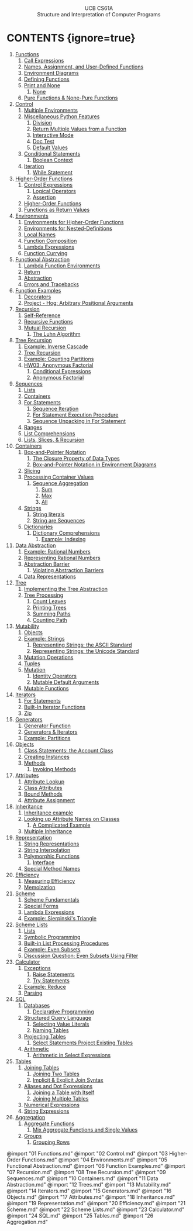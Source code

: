 <div class="cover-page" align=center STYLE="page-break-after: always;">

<br/><br/><br/><br/><br/><br/><br/><br/><br/><br/><br/>

<div class="cover-title">UCB CS61A</div>

<div class="cover-subtitle">Structure and Interpretation of Computer Programs</div>

</div>

<div class="toc-page" STYLE="page-break-after: always;">

# CONTENTS {ignore=true}

<!-- @import "[TOC]" {cmd="toc" depthFrom=1 depthTo=6 orderedList=true} -->

<!-- code_chunk_output -->

1. [Functions](#functions)
    1. [Call Expressions](#call-expressions)
    2. [Names, Assignment, and User-Defined Functions](#names-assignment-and-user-defined-functions)
    3. [Environment Diagrams](#environment-diagrams)
    4. [Defining Functions](#defining-functions)
    5. [Print and None](#print-and-none)
        1. [None](#none)
    6. [Pure Functions & None-Pure Functions](#pure-functions--none-pure-functions)
2. [Control](#control)
    1. [Multiple Environments](#multiple-environments)
    2. [Miscellaneous Python Features](#miscellaneous-python-features)
        1. [Division](#division)
        2. [Return Multiple Values from a Function](#return-multiple-values-from-a-function)
        3. [Interactive Mode](#interactive-mode)
        4. [Doc Test](#doc-test)
        5. [Default Values](#default-values)
    3. [Conditional Statements](#conditional-statements)
        1. [Boolean Context](#boolean-context)
    4. [Iteration](#iteration)
        1. [While Statement](#while-statement)
3. [Higher-Order Functions](#higher-order-functions)
    1. [Control Expressions](#control-expressions)
        1. [Logical Operators](#logical-operators)
        2. [Assertion](#assertion)
    2. [Higher-Order Functions](#higher-order-functions-1)
    3. [Functions as Return Values](#functions-as-return-values)
4. [Environments](#environments)
    1. [Environments for Higher-Order Functions](#environments-for-higher-order-functions)
    2. [Environments for Nested-Definitions](#environments-for-nested-definitions)
    3. [Local Names](#local-names)
    4. [Function Composition](#function-composition)
    5. [Lambda Expressions](#lambda-expressions)
    6. [Function Currying](#function-currying)
5. [Functional Abstraction](#functional-abstraction)
    1. [Lambda Function Environments](#lambda-function-environments)
    2. [Return](#return)
    3. [Abstraction](#abstraction)
    4. [Errors and Tracebacks](#errors-and-tracebacks)
6. [Function Examples](#function-examples)
    1. [Decorators](#decorators)
    2. [Project - Hog: Arbitrary Positional Arguments](#project---hog-arbitrary-positional-arguments)
7. [Recursion](#recursion)
    1. [Self-Reference](#self-reference)
    2. [Recursive Functions](#recursive-functions)
    3. [Mutual Recursion](#mutual-recursion)
        1. [The Luhn Algorithm](#the-luhn-algorithm)
8. [Tree Recursion](#tree-recursion)
    1. [Example: Inverse Cascade](#example-inverse-cascade)
    2. [Tree Recursion](#tree-recursion-1)
    3. [Example: Counting Partitions](#example-counting-partitions)
    4. [HW03: Anonymous Factorial](#hw03-anonymous-factorial)
        1. [Conditional Expressions](#conditional-expressions)
        2. [Anonymous Factorial](#anonymous-factorial)
9. [Sequences](#sequences)
    1. [Lists](#lists)
    2. [Containers](#containers)
    3. [For Statements](#for-statements)
        1. [Sequence Iteration](#sequence-iteration)
        2. [For Statement Execution Procedure](#for-statement-execution-procedure)
        3. [Sequence Unpacking in For Statement](#sequence-unpacking-in-for-statement)
    4. [Ranges](#ranges)
    5. [List Comprehensions](#list-comprehensions)
    6. [Lists, Slices, & Recursion](#lists-slices--recursion)
10. [Containers](#containers-1)
    1. [Box-and-Pointer Notation](#box-and-pointer-notation)
        1. [The Closure Property of Data Types](#the-closure-property-of-data-types)
        2. [Box-and-Pointer Notation in Environment Diagrams](#box-and-pointer-notation-in-environment-diagrams)
    2. [Slicing](#slicing)
    3. [Processing Container Values](#processing-container-values)
        1. [Sequence Aggregation](#sequence-aggregation)
            1. [Sum](#sum)
            2. [Max](#max)
            3. [All](#all)
    4. [Strings](#strings)
        1. [String literals](#string-literals)
        2. [String are Sequences](#string-are-sequences)
    5. [Dictionaries](#dictionaries)
        1. [Dictionary Comprehensions](#dictionary-comprehensions)
            1. [Example: Indexing](#example-indexing)
11. [Data Abstraction](#data-abstraction)
    1. [Example: Rational Numbers](#example-rational-numbers)
    2. [Representing Rational Numbers](#representing-rational-numbers)
    3. [Abstraction Barrier](#abstraction-barrier)
        1. [Violating Abstraction Barriers](#violating-abstraction-barriers)
    4. [Data Representations](#data-representations)
12. [Tree](#tree)
    1. [Implementing the Tree Abstraction](#implementing-the-tree-abstraction)
    2. [Tree Processing](#tree-processing)
        1. [Count Leaves](#count-leaves)
        2. [Printing Trees](#printing-trees)
        3. [Summing Paths](#summing-paths)
        4. [Counting Path](#counting-path)
13. [Mutability](#mutability)
    1. [Objects](#objects)
    2. [Example: Strings](#example-strings)
        1. [Representing Strings: the ASCII Standard](#representing-strings-the-ascii-standard)
        2. [Representing Strings: the Unicode Standard](#representing-strings-the-unicode-standard)
    3. [Mutation Operations](#mutation-operations)
    4. [Tuples](#tuples)
    5. [Mutation](#mutation)
        1. [Identity Operators](#identity-operators)
        2. [Mutable Default Arguments](#mutable-default-arguments)
    6. [Mutable Functions](#mutable-functions)
14. [Iterators](#iterators)
    1. [For Statements](#for-statements-1)
    2. [Built-In Iterator Functions](#built-in-iterator-functions)
    3. [Zip](#zip)
15. [Generators](#generators)
    1. [Generator Function](#generator-function)
    2. [Generators &  Iterators](#generators---iterators)
    3. [Example: Partitions](#example-partitions)
16. [Objects](#objects-1)
    1. [Class Statements: the Account Class](#class-statements-the-account-class)
    2. [Creating Instances](#creating-instances)
    3. [Methods](#methods)
        1. [Invoking Methods](#invoking-methods)
17. [Attributes](#attributes)
    1. [Attribute Lookup](#attribute-lookup)
    2. [Class Attributes](#class-attributes)
    3. [Bound Methods](#bound-methods)
    4. [Attribute Assignment](#attribute-assignment)
18. [Inheritance](#inheritance)
    1. [Inheritance example](#inheritance-example)
    2. [Looking up Attribute Names on Classes](#looking-up-attribute-names-on-classes)
        1. [A Complicated Example](#a-complicated-example)
    3. [Multiple Inheritance](#multiple-inheritance)
19. [Representation](#representation)
    1. [String Representations](#string-representations)
    2. [String Interpolation](#string-interpolation)
    3. [Polymorphic Functions](#polymorphic-functions)
        1. [Interface](#interface)
    4. [Special Method Names](#special-method-names)
20. [Efficiency](#efficiency)
    1. [Measuring Efficiency](#measuring-efficiency)
    2. [Memoization](#memoization)
21. [Scheme](#scheme)
    1. [Scheme Fundamentals](#scheme-fundamentals)
    2. [Special Forms](#special-forms)
    3. [Lambda Expressions](#lambda-expressions-1)
    4. [Example: Sierpinski's Triangle](#example-sierpinskis-triangle)
22. [Scheme Lists](#scheme-lists)
    1. [Lists](#lists-1)
    2. [Symbolic Programming](#symbolic-programming)
    3. [Built-in List Processing Procedures](#built-in-list-processing-procedures)
    4. [Example: Even Subsets](#example-even-subsets)
    5. [Discussion Question: Even Subsets Using Filter](#discussion-question-even-subsets-using-filter)
23. [Calculator](#calculator)
    1. [Exceptions](#exceptions)
        1. [Raise Statements](#raise-statements)
        2. [Try Statements](#try-statements)
    2. [Example: Reduce](#example-reduce)
    3. [Parsing](#parsing)
24. [SQL](#sql)
    1. [Databases](#databases)
        1. [Declarative Programming](#declarative-programming)
    2. [Structured Query Language](#structured-query-language)
        1. [Selecting Value Literals](#selecting-value-literals)
        2. [Naming Tables](#naming-tables)
    3. [Projecting Tables](#projecting-tables)
        1. [Select Statements Project Existing Tables](#select-statements-project-existing-tables)
    4. [Arithmetic](#arithmetic)
        1. [Arithmetic in Select Expressions](#arithmetic-in-select-expressions)
25. [Tables](#tables)
    1. [Joining Tables](#joining-tables)
        1. [Joining Two Tables](#joining-two-tables)
        2. [Implicit & Explicit Join Syntax](#implicit--explicit-join-syntax)
    2. [Aliases and Dot Expressions](#aliases-and-dot-expressions)
        1. [Joining a Table with Itself](#joining-a-table-with-itself)
        2. [Joining Multiple Tables](#joining-multiple-tables)
    3. [Numerical Expressions](#numerical-expressions)
    4. [String Expressions](#string-expressions)
26. [Aggregation](#aggregation)
    1. [Aggregate Functions](#aggregate-functions)
        1. [Mix Aggregate Functions and Single Values](#mix-aggregate-functions-and-single-values)
    2. [Groups](#groups)
        1. [Grouping Rows](#grouping-rows)

<!-- /code_chunk_output -->

</div>

<div class="main-content" STYLE="page-break-after: always;">

@import "01 Functions.md"
@import "02 Control.md"
@import "03 Higher-Order Functions.md"
@import "04 Environments.md"
@import "05 Functional Abstraction.md"
@import "06 Function Examples.md"
@import "07 Recursion.md"
@import "08 Tree Recursion.md"
@import "09 Sequences.md"
@import "10 Containers.md"
@import "11 Data Abstraction.md"
@import "12 Trees.md"
@import "13 Mutability.md"
@import "14 Iterators.md"
@import "15 Generators.md"
@import "16 Objects.md"
@import "17 Attributes.md"
@import "18 Inheritance.md"
@import "19 Representation.md"
@import "20 Efficiency.md"
@import "21 Scheme.md"
@import "22 Scheme Lists.md"
@import "23 Calculator.md"
@import "24 SQL.md"
@import "25 Tables.md"
@import "26 Aggregation.md"

</div>